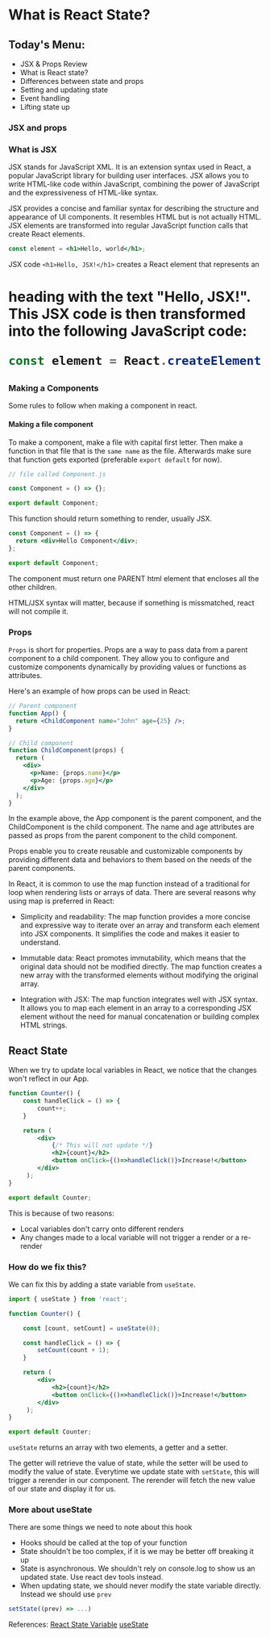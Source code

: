 # What is React State?

## Today's Menu:

- JSX & Props Review
- What is React state?
- Differences between state and props
- Setting and updating state
- Event handling
- Lifting state up

### JSX and props

### What is JSX

JSX stands for JavaScript XML. It is an extension syntax used in React, a popular JavaScript library for building user interfaces. JSX allows you to write HTML-like code within JavaScript, combining the power of JavaScript and the expressiveness of HTML-like syntax.

JSX provides a concise and familiar syntax for describing the structure and appearance of UI components. It resembles HTML but is not actually HTML. JSX elements are transformed into regular JavaScript function calls that create React elements.

```jsx
const element = <h1>Hello, world</h1>;
```

JSX code `<h1>Hello, JSX!</h1>` creates a React element that represents an <h1> heading with the text "Hello, JSX!". This JSX code is then transformed into the following JavaScript code:

```jsx
const element = React.createElement("h1", null, "Hello, JSX!");
```

### Making a Components

Some rules to follow when making a component in react.

#### Making a file component

To make a component, make a file with capital first letter. Then make a function in that file that is the `same name` as the file. Afterwards make sure that function gets exported (preferable `export default` for now).

```jsx
// file called Component.js

const Component = () => {};

export default Component;
```

This function should return something to render, usually JSX.

```jsx
const Component = () => {
  return <div>Hello Component</div>;
};

export default Component;
```

The component must return one PARENT html element that encloses all the other children.

HTML/JSX syntax will matter, because if something is missmatched, react will not compile it.

### Props

`Props` is short for properties. Props are a way to pass data from a parent component to a child component. They allow you to configure and customize components dynamically by providing values or functions as attributes.

Here's an example of how props can be used in React:

```jsx
// Parent component
function App() {
  return <ChildComponent name="John" age={25} />;
}

// Child component
function ChildComponent(props) {
  return (
    <div>
      <p>Name: {props.name}</p>
      <p>Age: {props.age}</p>
    </div>
  );
}
```

In the example above, the App component is the parent component, and the ChildComponent is the child component. The name and age attributes are passed as props from the parent component to the child component.

Props enable you to create reusable and customizable components by providing different data and behaviors to them based on the needs of the parent components.

In React, it is common to use the map function instead of a traditional for loop when rendering lists or arrays of data. There are several reasons why using map is preferred in React:

- Simplicity and readability: The map function provides a more concise and expressive way to iterate over an array and transform each element into JSX components. It simplifies the code and makes it easier to understand.

- Immutable data: React promotes immutability, which means that the original data should not be modified directly. The map function creates a new array with the transformed elements without modifying the original array.

- Integration with JSX: The map function integrates well with JSX syntax. It allows you to map each element in an array to a corresponding JSX element without the need for manual concatenation or building complex HTML strings.

## React State

When we try to update local variables in React, we notice that the changes won't reflect in our App.

```jsx
function Counter() {
    const handleClick = () => {
        count++;
    }

    return (
        <div>
            {/* This will not update */}
            <h2>{count}</h2>
            <button onClick={()=>handleClick()}>Increase!</button>
        </div> 
     );
}

export default Counter;
```

This is because of two reasons:

- Local variables don't carry onto different renders
- Any changes made to a local variable will not trigger a render or a re-render

### How do we fix this?

We can fix this by adding a state variable from `useState`.

```jsx
import { useState } from 'react';

function Counter() {

    const [count, setCount] = useState(0);

    const handleClick = () => {
        setCount(count + 1);
    }

    return (
        <div>
            <h2>{count}</h2>
            <button onClick={()=>handleClick()}>Increase!</button>
        </div> 
     );
}

export default Counter;
```

`useState` returns an array with two elements, a getter and a setter.

The getter will retrieve the value of state, while the setter will be used to modify the value of state.
Everytime we update state with `setState`, this will trigger a rerender in our component. The rerender will fetch the new value of our state and display it for us.

### More about useState

There are some things we need to note about this hook

- Hooks should be called at the top of your function
- State shouldn't be too complex, if it is we may be better off breaking it up
- State is asynchronous. We shouldn't rely on console.log to show us an updated state. Use react dev tools instead.
- When updating state, we should never modify the state variable directly. Instead we should use `prev`

```javascript
setState((prev) => ...)
```

References:
[React State Variable](https://react.dev/learn/state-a-components-memory)
[useState](https://react.dev/reference/react/useState)


